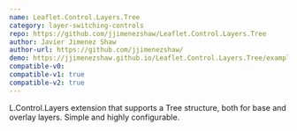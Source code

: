 ```yaml
---
name: Leaflet.Control.Layers.Tree
category: layer-switching-controls
repo: https://github.com/jjimenezshaw/Leaflet.Control.Layers.Tree
author: Javier Jimenez Shaw
author-url: https://github.com/jjimenezshaw/
demo: https://jjimenezshaw.github.io/Leaflet.Control.Layers.Tree/examples/
compatible-v0:
compatible-v1: true
compatible-v2: true
---
```


L.Control.Layers extension that supports a Tree structure, both for base and overlay layers. Simple and highly configurable.
